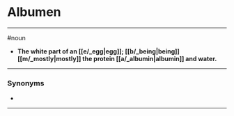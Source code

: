 # Albumen
---
#noun
- **The white part of an [[e/_egg|egg]]; [[b/_being|being]] [[m/_mostly|mostly]] the protein [[a/_albumin|albumin]] and water.**
---
### Synonyms
- 
---
